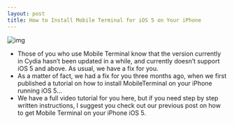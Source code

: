 ```yaml
---
layout: post
title: How to Install Mobile Terminal for iOS 5 on Your iPhone
---
```

![img](http://media.idownloadblog.com/wp-content/uploads/2012/01/Mobile-Terminal-icon.jpg)
* Those of you who use Mobile Terminal know that the version currently in Cydia hasn’t been updated in a while, and currently doesn’t support iOS 5 and above. As usual, we have a fix for you.
* As a matter of fact, we had a fix for you three months ago, when we first published a tutorial on how to install MobileTerminal on your iPhone running iOS 5…
* We have a full video tutorial for you here, but if you need step by step written instructions, I suggest you check out our previous post on how to get Mobile Terminal on your iPhone iOS 5.

